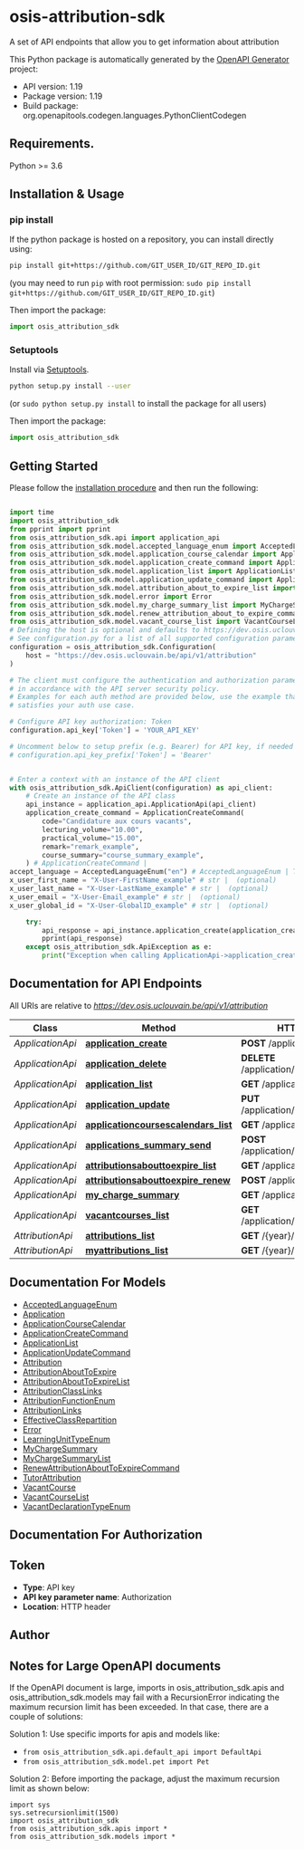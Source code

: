 # osis-attribution-sdk
A set of API endpoints that allow you to get information about attribution

This Python package is automatically generated by the [OpenAPI Generator](https://openapi-generator.tech) project:

- API version: 1.19
- Package version: 1.19
- Build package: org.openapitools.codegen.languages.PythonClientCodegen

## Requirements.

Python >= 3.6

## Installation & Usage
### pip install

If the python package is hosted on a repository, you can install directly using:

```sh
pip install git+https://github.com/GIT_USER_ID/GIT_REPO_ID.git
```
(you may need to run `pip` with root permission: `sudo pip install git+https://github.com/GIT_USER_ID/GIT_REPO_ID.git`)

Then import the package:
```python
import osis_attribution_sdk
```

### Setuptools

Install via [Setuptools](http://pypi.python.org/pypi/setuptools).

```sh
python setup.py install --user
```
(or `sudo python setup.py install` to install the package for all users)

Then import the package:
```python
import osis_attribution_sdk
```

## Getting Started

Please follow the [installation procedure](#installation--usage) and then run the following:

```python

import time
import osis_attribution_sdk
from pprint import pprint
from osis_attribution_sdk.api import application_api
from osis_attribution_sdk.model.accepted_language_enum import AcceptedLanguageEnum
from osis_attribution_sdk.model.application_course_calendar import ApplicationCourseCalendar
from osis_attribution_sdk.model.application_create_command import ApplicationCreateCommand
from osis_attribution_sdk.model.application_list import ApplicationList
from osis_attribution_sdk.model.application_update_command import ApplicationUpdateCommand
from osis_attribution_sdk.model.attribution_about_to_expire_list import AttributionAboutToExpireList
from osis_attribution_sdk.model.error import Error
from osis_attribution_sdk.model.my_charge_summary_list import MyChargeSummaryList
from osis_attribution_sdk.model.renew_attribution_about_to_expire_command import RenewAttributionAboutToExpireCommand
from osis_attribution_sdk.model.vacant_course_list import VacantCourseList
# Defining the host is optional and defaults to https://dev.osis.uclouvain.be/api/v1/attribution
# See configuration.py for a list of all supported configuration parameters.
configuration = osis_attribution_sdk.Configuration(
    host = "https://dev.osis.uclouvain.be/api/v1/attribution"
)

# The client must configure the authentication and authorization parameters
# in accordance with the API server security policy.
# Examples for each auth method are provided below, use the example that
# satisfies your auth use case.

# Configure API key authorization: Token
configuration.api_key['Token'] = 'YOUR_API_KEY'

# Uncomment below to setup prefix (e.g. Bearer) for API key, if needed
# configuration.api_key_prefix['Token'] = 'Bearer'


# Enter a context with an instance of the API client
with osis_attribution_sdk.ApiClient(configuration) as api_client:
    # Create an instance of the API class
    api_instance = application_api.ApplicationApi(api_client)
    application_create_command = ApplicationCreateCommand(
        code="Candidature aux cours vacants",
        lecturing_volume="10.00",
        practical_volume="15.00",
        remark="remark_example",
        course_summary="course_summary_example",
    ) # ApplicationCreateCommand | 
accept_language = AcceptedLanguageEnum("en") # AcceptedLanguageEnum | The header advertises which languages the client is able to understand, and which locale variant is preferred. (By languages, we mean natural languages, such as English, and not programming languages.)  (optional)
x_user_first_name = "X-User-FirstName_example" # str |  (optional)
x_user_last_name = "X-User-LastName_example" # str |  (optional)
x_user_email = "X-User-Email_example" # str |  (optional)
x_user_global_id = "X-User-GlobalID_example" # str |  (optional)

    try:
        api_response = api_instance.application_create(application_create_command, accept_language=accept_language, x_user_first_name=x_user_first_name, x_user_last_name=x_user_last_name, x_user_email=x_user_email, x_user_global_id=x_user_global_id)
        pprint(api_response)
    except osis_attribution_sdk.ApiException as e:
        print("Exception when calling ApplicationApi->application_create: %s\n" % e)
```

## Documentation for API Endpoints

All URIs are relative to *https://dev.osis.uclouvain.be/api/v1/attribution*

Class | Method | HTTP request | Description
------------ | ------------- | ------------- | -------------
*ApplicationApi* | [**application_create**](docs/ApplicationApi.md#application_create) | **POST** /application/ | 
*ApplicationApi* | [**application_delete**](docs/ApplicationApi.md#application_delete) | **DELETE** /application/{application_uuid}/ | 
*ApplicationApi* | [**application_list**](docs/ApplicationApi.md#application_list) | **GET** /application/ | 
*ApplicationApi* | [**application_update**](docs/ApplicationApi.md#application_update) | **PUT** /application/{application_uuid}/ | 
*ApplicationApi* | [**applicationcoursescalendars_list**](docs/ApplicationApi.md#applicationcoursescalendars_list) | **GET** /application/calendars | 
*ApplicationApi* | [**applications_summary_send**](docs/ApplicationApi.md#applications_summary_send) | **POST** /application/send_summary | 
*ApplicationApi* | [**attributionsabouttoexpire_list**](docs/ApplicationApi.md#attributionsabouttoexpire_list) | **GET** /application/renewal | 
*ApplicationApi* | [**attributionsabouttoexpire_renew**](docs/ApplicationApi.md#attributionsabouttoexpire_renew) | **POST** /application/renewal | 
*ApplicationApi* | [**my_charge_summary**](docs/ApplicationApi.md#my_charge_summary) | **GET** /application/my_charges | 
*ApplicationApi* | [**vacantcourses_list**](docs/ApplicationApi.md#vacantcourses_list) | **GET** /application/vacant_courses | 
*AttributionApi* | [**attributions_list**](docs/AttributionApi.md#attributions_list) | **GET** /{year}/{global_id}/ | 
*AttributionApi* | [**myattributions_list**](docs/AttributionApi.md#myattributions_list) | **GET** /{year}/me | 


## Documentation For Models

 - [AcceptedLanguageEnum](docs/AcceptedLanguageEnum.md)
 - [Application](docs/Application.md)
 - [ApplicationCourseCalendar](docs/ApplicationCourseCalendar.md)
 - [ApplicationCreateCommand](docs/ApplicationCreateCommand.md)
 - [ApplicationList](docs/ApplicationList.md)
 - [ApplicationUpdateCommand](docs/ApplicationUpdateCommand.md)
 - [Attribution](docs/Attribution.md)
 - [AttributionAboutToExpire](docs/AttributionAboutToExpire.md)
 - [AttributionAboutToExpireList](docs/AttributionAboutToExpireList.md)
 - [AttributionClassLinks](docs/AttributionClassLinks.md)
 - [AttributionFunctionEnum](docs/AttributionFunctionEnum.md)
 - [AttributionLinks](docs/AttributionLinks.md)
 - [EffectiveClassRepartition](docs/EffectiveClassRepartition.md)
 - [Error](docs/Error.md)
 - [LearningUnitTypeEnum](docs/LearningUnitTypeEnum.md)
 - [MyChargeSummary](docs/MyChargeSummary.md)
 - [MyChargeSummaryList](docs/MyChargeSummaryList.md)
 - [RenewAttributionAboutToExpireCommand](docs/RenewAttributionAboutToExpireCommand.md)
 - [TutorAttribution](docs/TutorAttribution.md)
 - [VacantCourse](docs/VacantCourse.md)
 - [VacantCourseList](docs/VacantCourseList.md)
 - [VacantDeclarationTypeEnum](docs/VacantDeclarationTypeEnum.md)


## Documentation For Authorization


## Token

- **Type**: API key
- **API key parameter name**: Authorization
- **Location**: HTTP header


## Author




## Notes for Large OpenAPI documents
If the OpenAPI document is large, imports in osis_attribution_sdk.apis and osis_attribution_sdk.models may fail with a
RecursionError indicating the maximum recursion limit has been exceeded. In that case, there are a couple of solutions:

Solution 1:
Use specific imports for apis and models like:
- `from osis_attribution_sdk.api.default_api import DefaultApi`
- `from osis_attribution_sdk.model.pet import Pet`

Solution 2:
Before importing the package, adjust the maximum recursion limit as shown below:
```
import sys
sys.setrecursionlimit(1500)
import osis_attribution_sdk
from osis_attribution_sdk.apis import *
from osis_attribution_sdk.models import *
```

